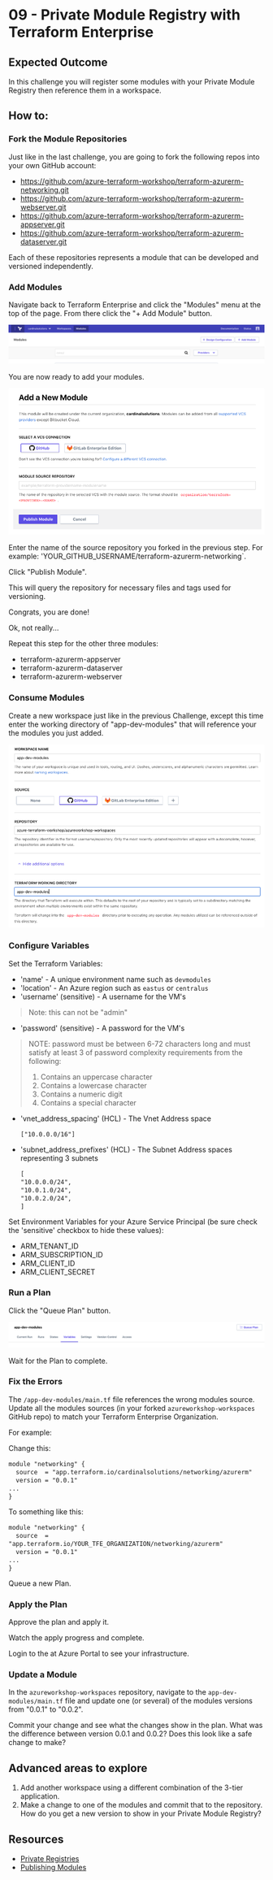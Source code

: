 # 09 - Private Module Registry with Terraform Enterprise

## Expected Outcome

In this challenge you will register some modules with your Private Module Registry then reference them in a workspace.

## How to:

### Fork the Module Repositories

Just like in the last challenge, you are going to fork the following repos into your own GitHub account:

- https://github.com/azure-terraform-workshop/terraform-azurerm-networking.git
- https://github.com/azure-terraform-workshop/terraform-azurerm-webserver.git
- https://github.com/azure-terraform-workshop/terraform-azurerm-appserver.git
- https://github.com/azure-terraform-workshop/terraform-azurerm-dataserver.git

Each of these repositories represents a module that can be developed and versioned independently.

### Add Modules

Navigate back to Terraform Enterprise and click the "Modules" menu at the top of the page. From there click the "+ Add Module" button.

![](../../img/2018-05-10-17-37-05.png)

You are now ready to add your modules.

![](../../img/2018-04-15-13-09-55.png)

Enter the name of the source repository you forked in the previous step. For example: 'YOUR_GITHUB_USERNAME/terraform-azurerm-networking`.

Click "Publish Module".

This will query the repository for necessary files and tags used for versioning.

Congrats, you are done!

Ok, not really...

Repeat this step for the other three modules:

- terraform-azurerm-appserver
- terraform-azurerm-dataserver
- terraform-azurerm-webserver

### Consume Modules

Create a new workspace just like in the previous Challenge, except this time enter the working directory of "app-dev-modules" that will reference your the modules you just added.

![](../../img/2018-05-10-17-40-35.png)

### Configure Variables

Set the Terraform Variables:

- 'name' - A unique environment name such as `devmodules`
- 'location' - An Azure region such as `eastus` or `centralus`
- 'username' (sensitive) - A username for the VM's
> Note: this can not be "admin"
- 'password' (sensitive) - A password for the VM's
> NOTE: password must be between 6-72 characters long and must satisfy at least 3 of password complexity requirements from the following:
> 1. Contains an uppercase character
> 2. Contains a lowercase character
> 3. Contains a numeric digit
> 4. Contains a special character
- 'vnet_address_spacing' (HCL) - The Vnet Address space
    ```hcl
    ["10.0.0.0/16"]
    ```
- 'subnet_address_prefixes' (HCL) - The Subnet Address spaces representing 3 subnets
    ```hcl
    [
    "10.0.0.0/24",
    "10.0.1.0/24",
    "10.0.2.0/24",
    ]
    ```

Set Environment Variables for your Azure Service Principal (be sure check the 'sensitive' checkbox to hide these values):

- ARM_TENANT_ID
- ARM_SUBSCRIPTION_ID
- ARM_CLIENT_ID
- ARM_CLIENT_SECRET

### Run a Plan

Click the "Queue Plan" button.

![](../../img/2018-04-15-19-23-40.png)

Wait for the Plan to complete.

### Fix the Errors

The `/app-dev-modules/main.tf` file references the wrong modules source. Update all the modules sources (in your forked `azureworkshop-workspaces` GitHub repo) to match your Terraform Enterprise Organization.

For example:

Change this:

```hcl
module "networking" {
  source  = "app.terraform.io/cardinalsolutions/networking/azurerm"
  version = "0.0.1"
...
}
```

To something like this:
```hcl
module "networking" {
  source  = "app.terraform.io/YOUR_TFE_ORGANIZATION/networking/azurerm"
  version = "0.0.1"
...
}
```

Queue a new Plan.

### Apply the Plan

Approve the plan and apply it.

Watch the apply progress and complete.

Login to the at Azure Portal to see your infrastructure.

### Update a Module

In the `azureworkshop-workspaces` repository, navigate to the `app-dev-modules/main.tf` file and update one (or several) of the modules versions from "0.0.1" to "0.0.2".

Commit your change and see what the changes show in the plan. What was the difference between version 0.0.1 and 0.0.2? Does this look like a safe change to make?

## Advanced areas to explore

1. Add another workspace using a different combination of the 3-tier application.
1. Make a change to one of the modules and commit that to the repository. How do you get a new version to show in your Private Module Registry?

## Resources

- [Private Registries](https://www.terraform.io/docs/registry/private.html)
- [Publishing Modules](https://www.terraform.io/docs/registry/modules/publish.html)